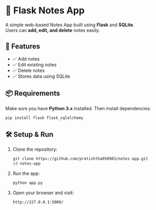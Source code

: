 # 📝 Flask Notes App

A simple web-based Notes App built using **Flask** and **SQLite**.  
Users can **add, edit, and delete** notes easily.

## 🚀 Features
- ✅ Add notes  
- ✅ Edit existing notes  
- ✅ Delete notes  
- ✅ Stores data using SQLite  

## 📦 Requirements
Make sure you have **Python 3.x** installed. Then install dependencies:

```bash
pip install flask flask_sqlalchemy
```

## 🛠 Setup & Run
1. Clone the repository:
   ```bash
   git clone https://github.com/pratishtha050903/notes-app.git
   cd notes-app
   ```

2. Run the app:
   ```bash
   python app.py
   ```

3. Open your browser and visit:
   ```
   http://127.0.0.1:5000/
   ```




